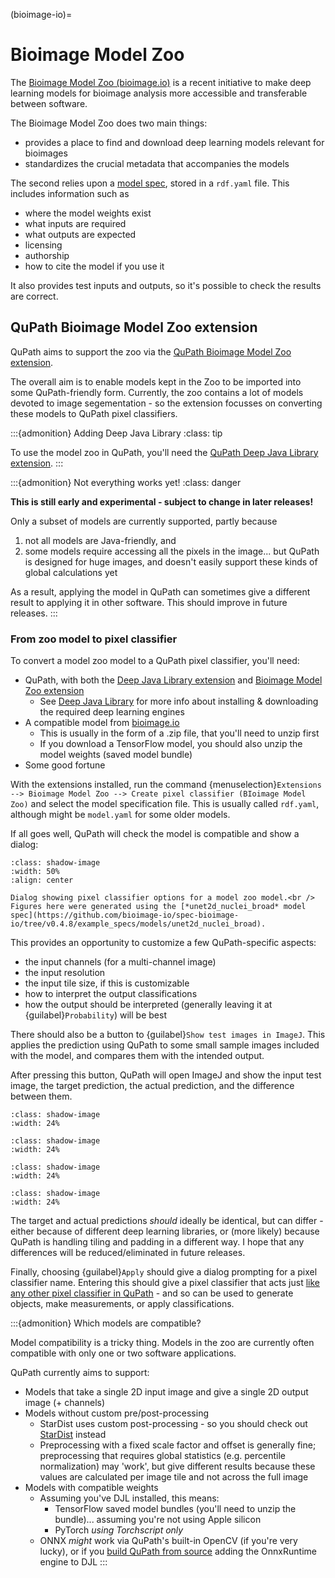(bioimage-io)=
# Bioimage Model Zoo

The [Bioimage Model Zoo (bioimage.io)](https://bioimage.io) is a recent initiative to make deep learning models for bioimage analysis more accessible and transferable between software.

The Bioimage Model Zoo does two main things:
* provides a place to find and download deep learning models relevant for bioimages
* standardizes the crucial metadata that accompanies the models

The second relies upon a [model spec](https://github.com/bioimage-io/spec-bioimage-io), stored in a `rdf.yaml` file.
This includes information such as 
* where the model weights exist
* what inputs are required
* what outputs are expected
* licensing
* authorship
* how to cite the model if you use it

It also provides test inputs and outputs, so it's possible to check the results are correct.


## QuPath Bioimage Model Zoo extension

QuPath aims to support the zoo via the [QuPath Bioimage Model Zoo extension](https://github.com/qupath/qupath-extension-bioimageio).

The overall aim is to enable models kept in the Zoo to be imported into some QuPath-friendly form.
Currently, the zoo contains a lot of models devoted to image segementation - so the extension focusses on converting these models to QuPath pixel classifiers.


:::{admonition} Adding Deep Java Library
:class: tip

To use the model zoo in QuPath, you'll need the [QuPath Deep Java Library extension](djl).
:::


:::{admonition} Not everything works yet!
:class: danger

**This is still early and experimental - subject to change in later releases!**

Only a subset of models are currently supported, partly because 

1. not all models are Java-friendly, and
2. some models require accessing all the pixels in the image... but QuPath is designed for huge images, and doesn't easily support these kinds of global calculations yet

As a result, applying the model in QuPath can sometimes give a different result to applying it in other software.
This should improve in future releases.
:::

### From zoo model to pixel classifier

To convert a model zoo model to a QuPath pixel classifier, you'll need:

* QuPath, with both the [Deep Java Library extension](https://github.com/qupath/qupath-extension-djl) and [Bioimage Model Zoo extension](https://github.com/qupath/qupath-extension-bioimageio)
  * See [Deep Java Library](djl) for more info about installing & downloading the required deep learning engines
* A compatible model from [bioimage.io](http://bioimage.io)
  * This is usually in the form of a .zip file, that you'll need to unzip first
  * If you download a TensorFlow model, you should also unzip the model weights (saved model bundle)
* Some good fortune

With the extensions installed, run the command {menuselection}`Extensions --> Bioimage Model Zoo --> Create pixel classifier (BIoimage Model Zoo)` and select the model specification file.
This is usually called `rdf.yaml`, although might be `model.yaml` for some older models.

If all goes well, QuPath will check the model is compatible and show a dialog:


```{figure} images/bioimage_dialog.png
:class: shadow-image
:width: 50%
:align: center

Dialog showing pixel classifier options for a model zoo model.<br />
Figures here were generated using the [*unet2d_nuclei_broad* model spec](https://github.com/bioimage-io/spec-bioimage-io/tree/v0.4.8/example_specs/models/unet2d_nuclei_broad).
```

This provides an opportunity to customize a few QuPath-specific aspects:
* the input channels (for a multi-channel image)
* the input resolution
* the input tile size, if this is customizable
* how to interpret the output classifications
* how the output should be interpreted (generally leaving it at {guilabel}`Probability`) will be best

There should also be a button to {guilabel}`Show test images in ImageJ`.
This applies the prediction using QuPath to some small sample images included with the model, and compares them with the intended output.

After pressing this button, QuPath will open ImageJ and show the input test image, the target prediction, the actual prediction, and the difference between them.

```{image} images/bioimage_broad_image.png
:class: shadow-image
:width: 24%
```
```{image} images/bioimage_broad_target.png
:class: shadow-image
:width: 24%
```
```{image} images/bioimage_broad_prediction.png
:class: shadow-image
:width: 24%
```
```{image} images/bioimage_broad_difference.png
:class: shadow-image
:width: 24%
```

The target and actual predictions *should* ideally be identical, but can differ - either because of different deep learning libraries, or (more likely) because QuPath is handling tiling and padding in a different way.
I hope that any differences will be reduced/eliminated in future releases.

Finally, choosing {guilabel}`Apply` should give a dialog prompting for a pixel classifier name.
Entering this should give a pixel classifier that acts just [like any other pixel classifier in QuPath](pixel-classification-tutorial) - and so can be used to generate objects, make measurements, or apply classifications.


:::{admonition} Which models are compatible?

Model compatibility is a tricky thing.
Models in the zoo are currently often compatible with only one or two software applications.

QuPath currently aims to support:

* Models that take a single 2D input image and give a single 2D output image (+ channels)
* Models without custom pre/post-processing
  * StarDist uses custom post-processing - so you should check out [StarDist](stardist-extension) instead
  * Preprocessing with a fixed scale factor and offset is generally fine; preprocessing that requires global statistics (e.g. percentile normalization) may 'work', but give different results because these values are calculated per image tile and not across the full image
* Models with compatible weights
  * Assuming you've DJL installed, this means:
    * TensorFlow saved model bundles (you'll need to unzip the bundle)... assuming you're not using Apple silicon
    * PyTorch *using Torchscript only*
  * ONNX *might* work via QuPath's built-in OpenCV (if you're very lucky), or if you [build QuPath from source](building) adding the OnnxRuntime engine to DJL
:::